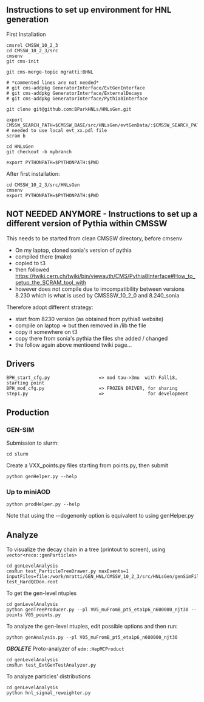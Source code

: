 ## Instructions to set up environment for HNL generation

First Installation
```
cmsrel CMSSW_10_2_3
cd CMSSW_10_2_3/src
cmsenv
git cms-init

git cms-merge-topic mgratti:BHNL

# *commented lines are not needed*
# git cms-addpkg GeneratorInterface/EvtGenInterface
# git cms-addpkg GeneratorInterface/ExternalDecays
# git cms-addpkg GeneratorInterface/Pythia8Interface

git clone git@github.com:BParkHNLs/HNLsGen.git

export CMSSW_SEARCH_PATH=$CMSSW_BASE/src/HNLsGen/evtGenData/:$CMSSW_SEARCH_PATH  # needed to use local evt_xx.pdl file
scram b

cd HNLsGen
git checkout -b mybranch

export PYTHONPATH=$PYTHONPATH:$PWD 

```

After first installation:
```
cd CMSSW_10_2_3/src/HNLsGen
cmsenv
export PYTHONPATH=$PYTHONPATH:$PWD 
```

## NOT NEEDED ANYMORE - Instructions to set up a different version of Pythia within CMSSW

This needs to be started from clean CMSSW directory, before cmsenv

* On my laptop, cloned sonia's version of pythia
* compiled there (make)
* copied to t3
* then followed https://twiki.cern.ch/twiki/bin/viewauth/CMS/Pythia8Interface#How_to_setup_the_SCRAM_tool_with 
* however does not compile due to imcompatibility between versions 8.230 which is what is used by CMSSSW_10_2_0 and 8.240_sonia 

Therefore adopt different strategy:
* start from 8230 version (as obtained from pythia8 website)
* compile on laptop => but then removed in /lib the file
* copy it somewhere on t3
* copy there from sonia's pythia the files she added / changed
* the follow again above mentioend twiki page...


## Drivers 
```
BPH_start_cfg.py                  => mod tau->3mu  with Fall18, starting point
BPH_mod_cfg.py                    => FROZEN DRIVER, for sharing
step1.py                          =>                for development
```

## Production
### GEN-SIM
Submission to slurm:
```
cd slurm
```
Create a VXX_points.py files starting from points.py, then submit
```
python genHelper.py --help
```
### Up to miniAOD
```
python prodHelper.py --help
```
Note that using the --dogenonly option is equivalent to using genHelper.py


## Analyze
To visualize the decay chain in a tree (printout to screen), using ```vector<reco::genParticles>```
```
cd genLevelAnalysis
cmsRun test_ParticleTreeDrawer.py maxEvents=1 inputFiles=file:/work/mratti/GEN_HNL/CMSSW_10_2_3/src/HNLsGen/genSimFiles/BPH-test_HardQCDon.root
```

To get the gen-level ntuples
```
cd genLevelAnalysis
python genTreeProducer.py --pl V05_muFromB_pt5_eta1p6_n600000_njt30 --points V05_points.py
```

To analyze the gen-level ntuples, edit possible options and then run:
```
python genAnalysis.py --pl V05_muFromB_pt5_eta1p6_n600000_njt30
```


***OBOLETE***
Proto-analyzer of ```edm::HepMCProduct```
```
cd genLevelAnalysis
cmsRun test_EvtGenTestAnalyzer.py
```

To analyze particles' distributions
```
cd genLevelAnalysis
python hnl_signal_reweighter.py
```

